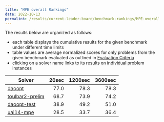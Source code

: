 ```yaml
---
title: "MPE overall Rankings"
date: 2022-10-13
permalink: /results/current-leader-board/benchmark-rankings/MPE-overall-rankings
---
```




The results below are organized as follows:
- each table displays the cumulative results for the given benchmark under different time limits
- table values are average normalized scores for only problems from the given benchmark evaluated as outlined in [Evaluation Criteria](https://uaicompetition.github.io/uci-2022/results/evaluation-criteria/)
- clicking on a solver name links to its results on individual problem instances


|                            Solver                             | 20sec | 1200sec | 3600sec |
| ------------------------------------------------------------- | ----: | ------: | ------: |
| [daoopt](../solver-scores/daoopt-scores.md)                   |  77.0 |    78.3 |    78.3 |
| [toulbar2-prelim](../solver-scores/toulbar2-prelim-scores.md) |  68.7 |    73.9 |    74.2 |
| [daoopt-test](../solver-scores/daoopt-test-scores.md)         |  38.9 |    49.2 |    51.0 |
| [uai14-mpe](../solver-scores/uai14-mpe-scores.md)             |  28.5 |    33.7 |    36.4 |

